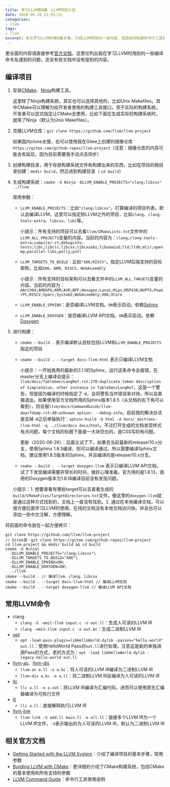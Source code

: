 ```yaml
---
title: 学习LLVM第0篇：LLVM项目介绍
date: 2020-06-25 21:55:21
categories:
- llvm
tags:
- llvm
excerpt: 本文学习LLVM的第0篇文章，介绍LLVM项目的一些内容，包括如何构建命令行工具和本地文档、常用LLVM命令的使用。目的是为了后续研究LLVM作准备。
---
```


更全面的内容请直接参考[官方文档](https://llvm.org/docs)，这里仅列出我在学习LLVM时用到的一些编译命令及遇到的问题，还会有些文档中没有提到的内容。

## 编译项目

1. 安装[CMake](https://cmake.org)、[Ninja](https://ninja-build.org)构建工具。
   
   这里除了Ninja构建系统，其实也可以选择其他的，比如Unix Makefiles。其中CMake可以理解为给开发者使用的构建工具接口，至于实际的构建系统，开发者可以显式指定让CMake去使用，比如下面在生成实际的构建系统时，就用了Ninja（默认为Unix Makefiles）。
   
2. 克隆LLVM仓库：`git clone https://github.com/llvm/llvm-project`

   如果国内clone太慢，也可以使用我在Gitee上创建的镜像仓库`https://gitee.com/github-repos/llvm-project`（注意：镜像仓库的内容可能会有延后，因为目前需要我手动点击同步）

3. 创建构建目录，用于存放构建系统文件和构建出来的东西，比如在项目的根目录创建：`mkdir build`，然后进到构建目录（ `cd build`）

4. 生成构建系统：`cmake -G Ninja -DLLVM_ENABLE_PROJECTS="clang;libcxx" ../llvm`

   常用参数：

   - `LLVM_ENABLE_PROJECTS`：比如`"clang;libcxx"`。打算编译的项目列表，默认会编译LLVM，这里可以指定除LLVM之外的项目，比如`clang`、`clang-tools-extra`、`libcxx`、`libc`等。

     小提示：所有支持的项目可以去看`llvm/CMakeLists.txt`文件中的`LLVM_ALL_PROJECTS`变量的内容。当前的内容为：`clang;clang-tools-extra;compiler-rt;debuginfo-tests;libc;libclc;libcxx;libcxxabi;libunwind;lld;lldb;mlir;openmp;parallel-libs;polly;pstl`

   - `LLVM_TARGETS_TO_BUILD`：比如`"X86;RISCV"`。指定LLVM后端支持的目标架构，比如`X86`、`ARM`、`RISCV`、`WebAssembly`

     小提示：所有支持的目标架构可以去看文件中的`LLVM_ALL_TARGETS`变量的内容。当前的内容为：`AArch64;AMDGPU;ARM;AVR;BPF;Hexagon;Lanai;Mips;MSP430;NVPTX;PowerPC;RISCV;Sparc;SystemZ;WebAssembly;X86;XCore`

   - `LLVM_ENABLE_SPHINX`：是否编译LLVM文档。`ON`表示启动。依赖[Sphinx](https://www.sphinx-doc.org)

   - `LLVM_ENABLE_DOXYGEN`：是否编译LLVM API文档。`ON`表示启动。依赖[Doxygen](https://www.doxygen.nl)

5. 进行构建：

   - `cmake --build .` 表示编译默认目标包括LLVM和`LLVM_ENABLE_PROJECTS`指定的项目

   - `cmake --build . --target docs-llvm-html` 表示只编译LLVM文档

     小提示：一开始我用的最新的3.1.1的Sphinx，运行这条命令会报错，在master分支上编译会提示：`llvm/docs/TableGen/LangRef.rst:270:duplicate token description of SimpleValue, other instance in TableGen/LangRef`，这是一个警告，但是因为编译的时候指定了`-W`，会将警告当作错误来对待，所以会直接退出。如果使用官方文档所用的Sphinx版本1.8.5（从文档的右下角可以看到），则会报`llvm/docs/CommandGuide/llvm-dwarfdump.rst:40:unknown option: --debug-info`。目前我的解决办法是去掉`-W`之后单独执行：`sphinx-build -b html -d docs/_doctrees-llvm-html -q ../llvm/docs docs/html`。不过打开生成的文档发现样式有点问题，每个文档的标题下面是一大块空白的，是CSS写的有问题。

     更新（2020-06-26）：后面又试了下，如果去当前最新的release/10.x分支，使用Sphinx 1.8.5编译，则可以编译通过。所以需要编译Sphinx文档，建议使用1.8.5版本的Sphinx，并且编译的是release/10.x分支。

   - `cmake --build . --target doxygen-llvm` 表示只编译LLVM API文档，试了下发现编译需要非常长的时间，做好心理准备。官方用的是1.8.13，我用的Doxygen版本为1.8.18编译目前没有发现问题。
   
   小提示：1. 想要查看有哪些target可以去查看生成的`build/CMakeFiles/TargetDirectories.txt`文件。像这里的`doxygen-llvm`就是通过这种方式找到的，文档上一直没有找到。2. 通过在本地编译文档，可以很方便后面学习LLVM时使用，在线的文档没有本地文档访问快。并且也可以添加一些中文注解，方便理解。

将前面的命令放在一起方便拷贝：

```shell
git clone https://github.com/llvm/llvm-project
// Gitee源：git clone https://gitee.com/github-repos/llvm-project
cd llvm-project && mkdir build && cd build
cmake -G Ninja\
  -DLLVM_ENABLE_PROJECTS="clang;libcxx"\
  -DLLVM_TARGETS_TO_BUILD="X86"\
  -DLLVM_ENABLE_SPHINX=ON\
  -DLLVM_ENABLE_DOXYGEN=ON\
  ../llvm
cmake --build . // 编译llvm、clang、libcxx
cmake --build . --target docs-llvm-html // 编译LLVM文档
cmake --build . --target doxygen-llvm // 编译LLVM API文档
```

## 常用LLVM命令

- clang
  - `clang -S -emit-llvm input.c -o out.ll`：生成人可读的LLVM IR
  - `clang -emit-llvm input.c -o out.bc`：生成二进制LLVM IR
- [opt](https://llvm.org/docs/CommandGuide/opt.html)
  - `opt -load-pass-plugin=libHelloWorld.dylib -passes="hello-world" out.ll`：使用HelloWorld Pass对`out.ll`进行处理。注意这是新的单独调用Pass的方式，老的方式为：`opt -load libHelloWorld.dylib -legacy-hello-world out.ll`
- [llvm-as](https://llvm.org/docs/CommandGuide/llvm-as.html)、[llvm-dis](https://llvm.org/docs/CommandGuide/llvm-dis.html)
  - `llvm-as a.ll -o a.bc`：将人可读的LLVM IR编译为二进制LLVM IR
  - `llvm-dis a.bc -o a.ll`：将二进制LLVM IR反编译为人可读的LLVM IR
- [llc](https://llvm.org/docs/CommandGuide/llc.html)
  - `llc a.ll -o a.out`：将LLVM IR编译为汇编代码，进而可以使用原生汇编器编译为可执行文件
- [lli](https://llvm.org/docs/CommandGuide/lli.html)
  - `lli a.ll`：直接解释执行LLVM IR
- [llvm-link](https://llvm.org/docs/CommandGuide/llvm-link.html)
  - `llvm-link -S add.ll main.ll -o all.ll`：链接多个LLVM IR为一个LLVM IR文件，`-S`表示输出的为人可读的LLVM IR，默认为二进制LLVM IR

## 相关官方文档

- [Getting Started with the LLVM System](https://llvm.org/docs/GettingStarted.html)：介绍了编译项目的基本步骤，常用参数
- [Building LLVM with CMake](https://llvm.org/docs/CMake.html)：更详细的介绍了CMake构建系统，包括CMake的基本使用和所有支持的参数
- [LLVM Command Guide](https://llvm.org/docs/CommandGuide/index.html)：命令行工具使用说明

